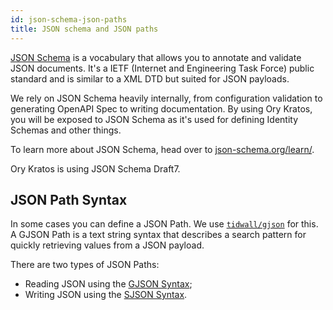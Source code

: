 ```yaml
---
id: json-schema-json-paths
title: JSON schema and JSON paths
---
```


[JSON Schema](https://json-schema.org) is a vocabulary that allows you to annotate and validate JSON documents. It's a IETF
(Internet and Engineering Task Force) public standard and is similar to a XML DTD but suited for JSON payloads.

We rely on JSON Schema heavily internally, from configuration validation to generating OpenAPI Spec to writing documentation. By
using Ory Kratos, you will be exposed to JSON Schema as it's used for defining Identity Schemas and other things.

To learn more about JSON Schema, head over to [json-schema.org/learn/](https://json-schema.org/learn/).

Ory Kratos is using JSON Schema Draft7.

## JSON Path Syntax

In some cases you can define a JSON Path. We use [`tidwall/gjson`](https://github.com/tidwall/gjson) for this. A GJSON Path is a
text string syntax that describes a search pattern for quickly retrieving values from a JSON payload.

There are two types of JSON Paths:

- Reading JSON using the [GJSON Syntax](https://github.com/tidwall/gjson/blob/master/SYNTAX.md);
- Writing JSON using the [SJSON Syntax](https://github.com/tidwall/sjson#path-syntax).
